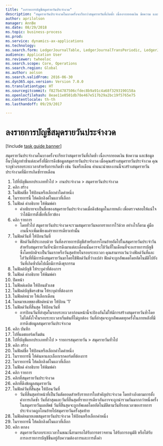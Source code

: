```yaml
--- 
title: "ลงรายการบัญชีสมุดรายวันประจำงวด"
description: "สมุดรายวันประจำงวดในบางครั้งจะเรียกว่าสมุดรายวันที่เกิดซ้ำ เนื่องจากยอดเงิน ข้อความ และข้อมูลอื่นๆได้ถูกทำซ้ำแต่ละครั้งที่มีการดึงข้อมูลสมุดรายวันประจำงวด "
author: aprilolson
manager: AnnBe
ms.date: 08/29/2018
ms.topic: business-process
ms.prod: 
ms.service: dynamics-ax-applications
ms.technology: 
ms.search.form: LedgerJournalTable, LedgerJournalTransPeriodic, LedgerJournalTransDaily
audience: Application User
ms.reviewer: twheeloc
ms.search.scope: Core, Operations
ms.search.region: Global
ms.author: aolson
ms.search.validFrom: 2016-06-30
ms.dyn365.ops.version: Version 7.0.0
ms.translationtype: HT
ms.sourcegitcommit: f827b4787506cfdec8b9a91c4a68f3293190158a
ms.openlocfilehash: 8eae11e0501db78e467e517b29a2bc19f5765e75
ms.contentlocale: th-th
ms.lasthandoff: 09/29/2017

---
```

# <a name="post-periodic-journals"></a>ลงรายการบัญชีสมุดรายวันประจำงวด

[!include [task guide banner](../../includes/task-guide-banner.md)]

สมุดรายวันประจำงวดในบางครั้งจะเรียกว่าสมุดรายวันที่เกิดซ้ำ เนื่องจากยอดเงิน ข้อความ และข้อมูลอื่นๆได้ถูกทำซ้ำแต่ละครั้งที่มีการดึงข้อมูลสมุดรายวันประจำงวด  เมื่อคุณสร้างสมุดรายวันประจำงวด คุณระบุช่วงรอบระยะเวลาสำหรับการเกิดซ้ำ เช่น วันหรือเดือน  คำแนะนำของงานนี้จะสร้างสมุดรายวันประจำงวดที่มีการเกิดซ้ำรายเดือน



1. ไปที่บัญชีแยกประเภททั่วไป > งานประจำงวด > สมุดรายวันประจำงวด
2. คลิก สร้าง
3. ในฟิลด์ชื่อ ให้ป้อนหรือเลือกค่าใดค่าหนึ่ง
4. ในรายการนี้ ให้คลิกลิงค์ในแถวที่เลือก
5. ในฟิลด์ คำอธิบาย ให้พิมพ์ค่า
    * คำอธิบายจะเป็นชื่อของสมุดรายวันประจำงวดเมื่อดึงข้อมูลในภายหลัง เพื่อตรวจสอบให้แน่ใจว่าได้มีการตั้งชื่อที่เกี่ยวข้อง  
6. คลิก รายการ
    * โดยทั่วไป สมุดรายวันประจำงวดจะรวมสมุดรายวันหลายรายการไว้ด้วย อย่างไรก็ตาม คู่มืองานนี้จะเพิ่มเพียงแค่รายการเดียวเท่านั้น  
7. ในฟิลด์วันที่ ให้ป้อนวันที่
    * ฟิลด์วันที่ประกอบด้วย วันที่ลงรายการบัญชีสำหรับการโอนย้ายถัดไปในสมุดรายวันประจำวัน  สำหรับสมุดรายวันที่จะมีการดึงมาแต่ละเดือนนั้นควรจะใช้วันที่ในเดือนที่จะลงรายการบัญชี ซึ่งโดยปกติจะเป็นวันแรกหรือวันสุดท้ายในรอบระยะเวลา  คุณสามารถเว้นว่างฟิลด์วันที่และใส่วันที่ที่มีการดึงสมุดรายวันมาโดยใช้ฟิลด์วันที่ว่างเปล่า     ฟิลด์จะถูกอัพเดตโดยอัตโนมัติไปยังวันที่เกิดซ้ำถัดไปเมื่อมีการดึงธุรกรรม  
8. ในฟิลด์บัญชี ให้ระบุค่าที่ต้องการ
9. ในฟิลด์ คำอธิบาย ให้พิมพ์ค่า
10. ปิดหน้า
11. ในฟิลด์เดบิต ให้ป้อนตัวเลข
12. ในฟิลด์บัญชีตรงข้าม ให้ระบุค่าที่ต้องการ
13. ในฟิลด์หน่วย ให้เลือกเดือน
14. ในหมายเลขของฟิลด์หน่วย ให้ป้อน '1'
15. ในฟิลด์วันที่สิ้นสุด ให้ป้อนวันที่
    * การป้อนวันที่ล่าสุดในรอบระยะเวลาก่อนหน้านี้จะป้องกันไม่ให้มีการสร้างสมุดรายวันซ้ำโดยไม่ได้ตั้งใจในรอบระยะเวลาเริ่มต้นที่ไม่ถูกต้อง  วันที่ล่าสุดจะถูกอัพเดตทุกครั้งในภายหลังที่มีการดึงข้อมูลสมุดรายวันประจำงวด  
16. คลิก บันทึก
17. ไปที่แดชบอร์ดเริ่มต้น 
18. ไปที่บัญชีแยกประเภททั่วไป > รายการสมุดรายวัน > สมุดรายวันทั่วไป
19. คลิก สร้าง
20. ในฟิลด์ชื่อ ให้ป้อนหรือเลือกค่าใดค่าหนึ่ง
21. ในรายการนี้ ให้ค้นหาและเลือกเรกคอร์ดที่ต้องการ
22. ในรายการนี้ ให้คลิกลิงค์ในแถวที่เลือก
23. ในฟิลด์ คำอธิบาย ให้พิมพ์ค่า
24. คลิก รายการ
25. คลิกที่สมุดรายวันประจำงวด
26. คลิกที่ดึงข้อมูลสมุดรายวัน
27. ในฟิลด์วันที่สิ้นสุด ให้ป้อนวันที่
    * วันที่สิ้นสุดทำหน้าที่เป็นวันตัดยอดสำหรับรายการใบสำคัญประจำงวด  โดยอ้างอิงตามการตั้งค่าการเกิดซ้ำ วันที่ล่าสุดและวันที่สิ้นสุดที่รายการเดียวกันอาจจะถูกนำรวมกันมากกว่าหนึ่งครั้งในสมุดรายวันผลลัพธ์  วันที่สิ้นสุดจะถูกอัพเดตโดยอัตโนมัติตามวันที่รอบเวลาของรายการประจำงวดถูกโอนย้ายไปสมุดรายวันครั้งสุดท้าย  
28. ในฟิลด์หมายเลขสมุดรายวันประจำงวด ให้ป้อนหรือเลือกค่าหนึ่ง
29. ในรายการนี้ ให้คลิกลิงค์ในแถวที่เลือก
30. คลิก ตกลง
    * สมุดรายวันรอบระยะเวลาในขณะนี้สามารถได้รับการตรวจทาน ได้รับการอนุมัติ หรือได้รับการลงรายการบัญชีขึ้นอยู่กับความต้องการและการตั้งค่า  


